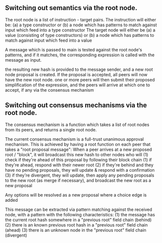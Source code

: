 

Switching out semantics via the root node.
---

The root node is a list of instruction - target pairs.  The instruction will either be:
(a) a type constructor or (b) a node which has patterns to match against input which feed into a type constructor
The target node will either be (a) a value (consisting of type constructors) or (b) a node which has patterns to match against input which feed into a value

A message which is passed to main is tested against the root node's patterns, and if it matches, the corresponding expression is called with the message as input.

the resulting new hash is provided to the message sender, and a new root node proposal is created.  If the proposal is accepted, all peers will now have the new root node.
one or more peers will then submit their proposed simplification of the expression, and the peers will arrive at which one to accept, if any via the consensus
mechanism

Switching out consensus mechanisms via the root node.
---

The consensus mechanism is a function which takes a list of root nodes from its peers, and returns a single root node.

The current consensus mechanism is a full-trust unanimous approval mechanism.  This is achieved by having a root function on each peer that takes a "root proposal message":
When a peer arrives at a new proposed root / "block", it will broadcast this new hash to other nodes who will 
(1) check if they're ahead of this proposal by following their block chain
  (1) if they're ahead, respond with their newer root
  (2) if they're behind and they have no pending proposals, they will update & respond with a confirmation
  (3) if they're divergent, they will update, then apply any pending proposals to the new root (as merge if necessary), and broadcast the new root as a new proposal

Any options will be resolved as a new proposal where a choice edge is added

This message can be extracted via pattern matching against the received node, with a pattern with the following characteristics:
(1) the message has the current root hash somewhere in a "previous root" field chain (behind)
(2) there is an known previous root hash in a "previous root" field chain (ahead)
(3) there is an unknown node in the "previous root" field chain (divergent)



